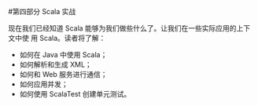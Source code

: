 #第四部分 Scala 实战

现在我们已经知道 Scala 能够为我们做些什么了。让我们在一些实际应用的上下文中使 用 Scala。读者将了解：

- 如何在 Java 中使用 Scala；
- 如何解析和生成 XML；
- 如何和 Web 服务进行通信；
- 如何应用并发；
- 如何使用 ScalaTest 创建单元测试。